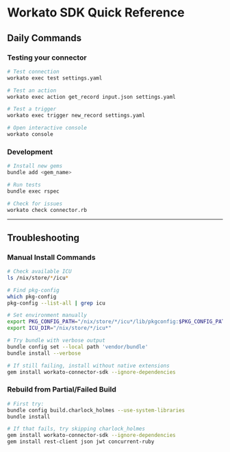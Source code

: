 # Workato SDK Quick Reference

## Daily Commands

### Testing your connector
```bash
# Test connection
workato exec test settings.yaml

# Test an action
workato exec action get_record input.json settings.yaml

# Test a trigger
workato exec trigger new_record settings.yaml

# Open interactive console
workato console
```

### Development
```bash
# Install new gems
bundle add <gem_name>

# Run tests
bundle exec rspec

# Check for issues
workato check connector.rb
```
---

## Troubleshooting
### Manual Install Commands
```bash
# Check available ICU
ls /nix/store/*/icu*

# Find pkg-config
which pkg-config
pkg-config --list-all | grep icu

# Set environment manually
export PKG_CONFIG_PATH="/nix/store/*/icu*/lib/pkgconfig:$PKG_CONFIG_PATH"
export ICU_DIR="/nix/store/*/icu*"

# Try bundle with verbose output
bundle config set --local path 'vendor/bundle'
bundle install --verbose

# If still failing, install without native extensions
gem install workato-connector-sdk --ignore-dependencies
```

### Rebuild from Partial/Failed Build
```bash
# First try:
bundle config build.charlock_holmes --use-system-libraries
bundle install

# If that fails, try skipping charlock_holmes
gem install workato-connector-sdk --ignore-dependencies
gem install rest-client json jwt concurrent-ruby
```